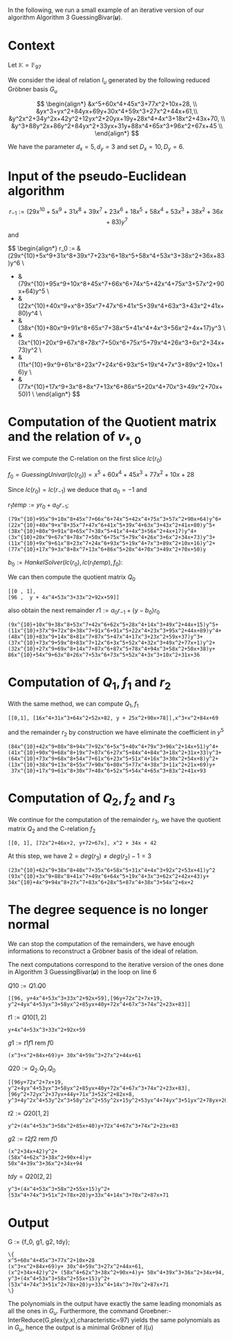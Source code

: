 In the following, we run a small example of an iterative version of our algorithm
Algorithm 3 GuessingBivar(𝒖).

# Context
Let $\mathbb{K} = \mathbb{F}_{97}$

We consider the ideal of relation $I_u$ generated by the following reduced Gröbner
basis $G_{u}$ 
	
$$
\begin{align*}
&x^5+60x^4+45x^3+77x^2+10x+28, \\
&yx^3+yx^2+84yx+69y+30x^4+59x^3+27x^2+44x+61,\\
&y^2x^2+34y^2x+42y^2+12yx^2+20yx+19y+28x^4+4x^3+18x^2+43x+70, \\
&y^3+88y^2x+86y^2+84yx^2+33yx+31y+88x^4+65x^3+96x^2+67x+45 \\
\end{align*}
$$
		

We have the parameter $d_x = 5, d_y = 3$ and set $D_x = 10, D_y = 6$.


# Input of the pseudo-Euclidean algorithm

$$r_{-1} := (29x^{10}+5x^9+31x^8+39x^7+23x^6+18x^5+58x^4+53x^3+38x^2+36x+83)y^7$$

and 

$$
\begin{align*}
r_0 := &(29x^{10}+5x^9+31x^8+39x^7+23x^6+18x^5+58x^4+53x^3+38x^2+36x+83)y^6 \\
  + & (79x^{10}+95x^9+10x^8+45x^7+66x^6+74x^5+42x^4+75x^3+57x^2+90x+64)y^5 \\
  + & (22x^{10}+40x^9+x^8+35x^7+47x^6+41x^5+39x^4+63x^3+43x^2+41x+80)y^4 \\
  + & (38x^{10}+80x^9+91x^8+65x^7+38x^5+41x^4+4x^3+56x^2+4x+17)y^3 \\
  + & (3x^{10}+20x^9+67x^8+78x^7+50x^6+75x^5+79x^4+26x^3+6x^2+34x+73)y^2 \\
  + & (11x^{10}+9x^9+61x^8+23x^7+24x^6+93x^5+19x^4+7x^3+89x^2+10x+16)y \\
  + & (77x^{10}+17x^9+3x^8+8x^7+13x^6+86x^5+20x^4+70x^3+49x^2+70x+50)1 \\
\end{align*}
$$


# Computation of the Quotient matrix and the relation of $v_{\ast, 0}$
First we compute the C-relation on the first slice $lc(r_0)$ 

$f_0 = GuessingUnivar(lc(r_0)) = x^5+60x^4+45x^3+77x^2+10x+28$

Since $lc(r_0) = lc(r_{-1})$ we deduce that $a_0 = -1$ and 

$r_1temp := yr_0 + a_0 r_{-1}$; 

	(79x^{10}+95x^9+10x^8+45x^7+66x^6+74x^5+42x^4+75x^3+57x^2+90x+64)y^6+
	(22x^{10}+40x^9+x^8+35x^7+47x^6+41x^5+39x^4+63x^3+43x^2+41x+80)y^5+
	(38x^{10}+80x^9+91x^8+65x^7+38x^5+41x^4+4x^3+56x^2+4x+17)y^4+
	(3x^{10}+20x^9+67x^8+78x^7+50x^6+75x^5+79x^4+26x^3+6x^2+34x+73)y^3+
	(11x^{10}+9x^9+61x^8+23x^7+24x^6+93x^5+19x^4+7x^3+89x^2+10x+16)y^2+
	(77x^{10}+17x^9+3x^8+8x^7+13x^6+86x^5+20x^4+70x^3+49x^2+70x+50)y


$b_0 := HankelSolver(lc(r_0), lc(r_1temp), f_0)$: 

We can then compute the quotient matrix $Q_0$
	
	[[0 , 1], 
	[96 ,  y + 4x^4+53x^3+33x^2+92x+59]]
	
also obtain the next remainder $r1 := a_0 r_{-1} + (y-b_0) r_0$
	
	(9x^{10}+10x^9+38x^8+53x^7+42x^6+62x^5+28x^4+14x^3+49x^2+44x+15)y^5+
	(11x^{10}+37x^9+72x^8+38x^7+91x^6+91x^5+22x^4+23x^3+95x^2+44x+89)y^4+
	(48x^{10}+83x^9+14x^8+81x^7+87x^5+47x^4+17x^3+23x^2+59x+37)y^3+
	(37x^{10}+73x^9+59x^8+83x^7+12x^6+3x^5+52x^4+32x^3+49x^2+77x+1)y^2+
	(32x^{10}+27x^9+69x^8+14x^7+87x^6+87x^5+78x^4+94x^3+58x^2+50x+38)y+
	86x^{10}+54x^9+63x^8+26x^7+53x^6+73x^5+52x^4+3x^3+10x^2+31x+36

  
# Computation of $Q_1, f_1$ and $r_2$ 

With the same method, we can compute $Q_1, f_1$
	
	[[0,1], [16x^4+31x^3+64x^2+52x+82, y + 25x^2+90x+78]],x^3+x^2+84x+69

and the remainder $r_2$ by construction we have eliminate the coefficient in $y^5$

	(84x^{10}+42x^9+88x^8+94x^7+92x^6+5x^5+40x^4+79x^3+96x^2+14x+51)y^4+
	(41x^{10}+90x^9+68x^8+19x^7+87x^6+27x^5+84x^4+84x^3+18x^2+31x+33)y^3+
	(64x^{10}+73x^9+68x^8+54x^7+61x^6+23x^5+51x^4+16x^3+30x^2+54x+8)y^2+
	(13x^{10}+38x^9+13x^8+55x^7+90x^6+80x^5+77x^4+38x^3+11x^2+21x+69)y+
	 37x^{10}+17x^9+61x^8+30x^7+48x^6+52x^5+54x^4+65x^3+83x^2+41x+93

# Computation of $Q_2, f_2$ and $r_3$ 
We continue for the computation of the remainder $r_3$, we have the quotient
matrix $Q_2$ and the C-relation $f_2$

	[[0, 1], [72x^2+46x+2, y+72+67x], x^2 + 34x + 42

At this step, we have $2= deg(r_3) \ne deg(r_2) -1 = 3$ 
 
	(23x^{10}+62x^9+38x^8+40x^7+35x^6+58x^5+31x^4+4x^3+92x^2+53x+41)y^2
	(93x^{10}+3x^9+88x^8+41x^7+49x^6+64x^5+19x^4+3x^3+62x^2+42x+43)y+
	34x^{10}+4x^9+94x^8+27x^7+83x^6+28x^5+87x^4+38x^3+54x^2+6x+2

# The degree sequence is no longer normal

We can stop the computation of the remainders, we have enough informations to
reconstruct a Gröbner basis of the ideal of relation. 

The next computations correspond to the iterative version of the ones done in
Algorithm 3 GuessingBivar(𝒖) in the loop on line 6

$Q10 := Q1.Q0$ 

	[[96, y+4x^4+53x^3+33x^2+92x+59],[96y+72x^2+7x+19,
	y^2+4yx^4+53yx^3+58yx^2+85yx+40y+72x^4+67x^3+74x^2+23x+83]]

$t1 := Q10[1,2]$ 
	
	y+4x^4+53x^3+33x^2+92x+59

$g1 := t1f1$ rem $f0$

	(x^3+x^2+84x+69)y+ 30x^4+59x^3+27x^2+44x+61

$Q20 := Q_2.Q_1.Q_0$
	
	[[96y+72x^2+7x+19, y^2+4yx^4+53yx^3+58yx^2+85yx+40y+72x^4+67x^3+74x^2+23x+83],
	[96y^2+72yx^2+37yx+44y+71x^3+52x^2+82x+8,
	y^3+4y^2x^4+53y^2x^3+58y^2x^2+55y^2x+15y^2+53yx^4+74yx^3+51yx^2+78yx+20y+33x^4+14x^3+70x^2+87x+71]]
	
$t2 := Q20[1,2]$

	y^2+(4x^4+53x^3+58x^2+85x+40)y+72x^4+67x^3+74x^2+23x+83

$g2 := t2f2$ rem $f0$

	(x^2+34x+42)y^2+
	(58x^4+62x^3+38x^2+90x+4)y+
	50x^4+39x^3+36x^2+34x+94

$tdy = Q20[2,2]$ 

	y^3+(4x^4+53x^3+58x^2+55x+15)y^2+(53x^4+74x^3+51x^2+78x+20)y+33x^4+14x^3+70x^2+87x+71

# Output 

G := \{f_0, g1, g2, tdy\}; 

	\{ 
	x^5+60x^4+45x^3+77x^2+10x+28
	(x^3+x^2+84x+69)y+ 30x^4+59x^3+27x^2+44x+61,
	(x^2+34x+42)y^2+ (58x^4+62x^3+38x^2+90x+4)y+ 50x^4+39x^3+36x^2+34x+94,
	y^3+(4x^4+53x^3+58x^2+55x+15)y^2+(53x^4+74x^3+51x^2+78x+20)y+33x^4+14x^3+70x^2+87x+71 
	\}

The polynomials in the output have exactly the same leading monomials as all the
ones in $G_u$. Furthermore, the command
Groebner:-InterReduce(G,plex(y,x),characteristic=97) yields the same polynomials
as in $G_u$, hence the output is a minimal Gröbner of $I(u)$ 

